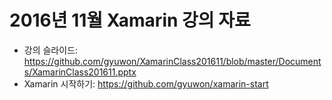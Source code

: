 # 2016년 11월 Xamarin 강의 자료

- 강의 슬라이드: https://github.com/gyuwon/XamarinClass201611/blob/master/Documents/XamarinClass201611.pptx
- Xamarin 시작하기: https://github.com/gyuwon/xamarin-start
